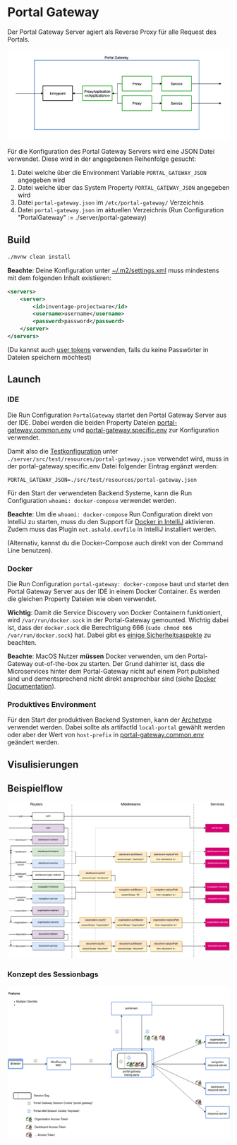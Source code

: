 # Portal Gateway

Der Portal Gateway Server agiert als Reverse Proxy für alle Request des Portals.

![Concept Overview](.docs/ConceptOverview.png)

Für die Konfiguration des Portal Gateway Servers wird eine JSON Datei verwendet. Diese wird in der angegebenen Reihenfolge gesucht:

1. Datei welche über die Environment Variable `PORTAL_GATEWAY_JSON` angegeben wird
2. Datei welche über das System Property `PORTAL_GATEWAY_JSON` angegeben wird
3. Datei `portal-gateway.json` im `/etc/portal-gateway/` Verzeichnis
4. Datei `portal-gateway.json` im aktuellen Verzeichnis (Run Configuration "PortalGateway" := ./server/portal-gateway)

## Build

```bash
./mvnw clean install
```

**Beachte**: Deine Konfiguration unter [~/.m2/settings.xml](http://maven.apache.org/settings.html#Servers) muss mindestens mit dem folgenden Inhalt existieren:

```xml
<servers>
    <server>
        <id>inventage-projectware</id>
        <username>username</username>
        <password>password</password>
    </server>
</servers>
```

(Du kannst auch [user tokens](https://help.sonatype.com/repomanager3/system-configuration/user-authentication/security-setup-with-user-tokens) verwenden, falls du keine Passwörter in Dateien speichern möchtest)

## Launch

### IDE

Die Run Configuration `PortalGateway` startet den Portal Gateway Server aus der IDE. Dabei werden die beiden Property Dateien [portal-gateway.common.env](./docker-compose/src/main/resources/portal-gateway.common.env) und [portal-gateway.specific.env](./docker-compose/src/main/resources/portal-gateway.specific.env) zur Konfiguration verwendet.

Damit also die [Testkonfiguration](./server/src/test/resources/portal-gateway.json) unter `./server/src/test/resources/portal-gateway.json` verwendet wird, muss in der portal-gateway.specific.env Datei folgender Eintrag ergänzt werden:

```dotenv
PORTAL_GATEWAY_JSON=./src/test/resources/portal-gateway.json
```

Für den Start der verwendeten Backend Systeme, kann die Run Configuration `whoami: docker-compose` verwendet werden.

**Beachte**: Um die `whoami: docker-compose` Run Configuration direkt von IntelliJ zu starten, muss du den Support für [Docker in IntelliJ](https://www.jetbrains.com/help/idea/docker.html) aktivieren. Zudem muss das Plugin `net.ashald.envfile` in IntelliJ installiert werden.

(Alternativ, kannst du die Docker-Compose auch direkt von der Command Line benutzen).

### Docker

Die Run Configuration `portal-gateway: docker-compose` baut und startet den Portal Gateway Server aus der IDE in einem Docker Container. Es werden die gleichen Property Dateien wie oben verwendet.

**Wichtig**: Damit die Service Discovery von Docker Containern funktioniert, wird `/var/run/docker.sock` in der Portal-Gateway gemounted. Wichtig dabei ist, dass der `docker.sock` die Berechtigung 666 (`sudo chmod 666 /var/run/docker.sock`) hat. Dabei gibt es [einige Sicherheitsaspekte](https://cheatsheetseries.owasp.org/cheatsheets/Docker_Security_Cheat_Sheet.html#rule-1-do-not-expose-the-docker-daemon-socket-even-to-the-containers) zu beachten.

**Beachte**: MacOS Nutzer **müssen** Docker verwenden, um den Portal-Gateway out-of-the-box zu starten. Der Grund dahinter ist, dass die Microservices hinter dem Portal-Gateway nicht auf einem Port published sind und dementsprechend nicht direkt ansprechbar sind (siehe [Docker Documentation](https://docs.docker.com/docker-for-mac/networking/#known-limitations-use-cases-and-workarounds)).

### Produktives Environment

Für den Start der produktiven Backend Systemen, kann der [Archetype](https://git.inventage.com/projects/PORTAL/repos/archetype-inventage-portal-solution) verwendet werden. Dabei sollte als artifactId `local-portal` gewählt werden oder aber der Wert von `host-prefix` in [portal-gateway.common.env](./docker-compose/src/main/resources/portal-gateway.common.env) geändert werden.

## Visulisierungen

## Beispielflow

![Example Flow](.docs/ExampleFlow.png)

### Konzept des Sessionbags

![Session Bag](.docs/SessionBag.png)
